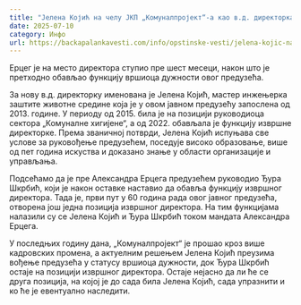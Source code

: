 ```yaml
---
title: "Јелена Којић на челу ЈКП „Комуналпројект“-а као в.д. директорка"
date: 2025-07-10
category: Инфо
url: https://backapalankavesti.com/info/opstinske-vesti/jelena-kojic-na-celu-jkp-komunalprojekt-a-kao-v-d-direktorka/
---
```


Ерцег је на место директора ступио пре шест месеци, након што је претходно обављао функцију вршиоца дужности овог предузећа.

За нову в.д. директорку именована је Јелена Којић, мастер инжењерка заштите животне средине која је у овом јавном предузећу запослена од 2013. године. У периоду од 2015. била је на позицији руководиоца сектора „Комуналне хигијене“, а од 2022. обављала је функцију извршне директорке. Према званичној потврди, Јелена Којић испуњава све услове за руковођење предузећем, поседује високо образовање, више од пет година искуства и доказано знање у области организације и управљања.

Подсећамо да је пре Александра Ерцега предузећем руководио Ђура Шкрбић, који је након оставке наставио да обавља функцију извршног директора. Тада је, први пут у 60 година рада овог јавног предузећа, отворена још једна позиција извршног директора. На тим функцијама налазили су се Јелена Којић и Ђура Шкрбић током мандата Александра Ерцега.

У последњих годину дана, „Комуналпројект“ је прошао кроз више кадровских промена, а актуелним решењем Јелена Којић преузима вођење предузећа у статусу вршиоца дужности, док Ђура Шкрбић остаје на позицији извршног директора. Остаје нејасно да ли ће се друга позиција, на којој је до сада била Јелена Којић, сада упразнити и ко ће је евентуално наследити.
